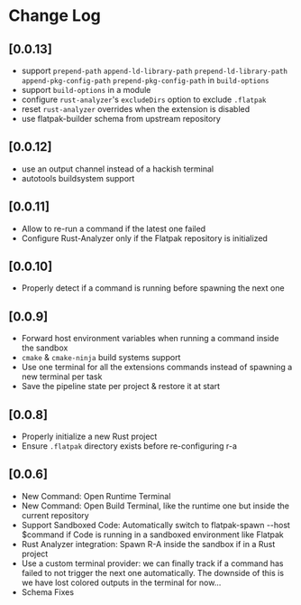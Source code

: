 # Change Log

## [0.0.13]

- support `prepend-path` `append-ld-library-path` `prepend-ld-library-path` `append-pkg-config-path` `prepend-pkg-config-path` in `build-options`
- support `build-options` in a module
- configure `rust-analyzer`'s `excludeDirs` option to exclude `.flatpak`
- reset `rust-analyzer` overrides when the extension is disabled
- use flatpak-builder schema from upstream repository

## [0.0.12]

- use an output channel instead of a hackish terminal
- autotools buildsystem support

## [0.0.11]

- Allow to re-run a command if the latest one failed
- Configure Rust-Analyzer only if the Flatpak repository is initialized

## [0.0.10]

- Properly detect if a command is running before spawning the next one

## [0.0.9]

- Forward host environment variables when running a command inside the sandbox
- `cmake` & `cmake-ninja` build systems support
- Use one terminal for all the extensions commands instead of spawning a new terminal per task
- Save the pipeline state per project & restore it at start

## [0.0.8]

- Properly initialize a new Rust project
- Ensure `.flatpak` directory exists before re-configuring r-a

## [0.0.6]

- New Command: Open Runtime Terminal
- New Command: Open Build Terminal, like the runtime one but inside the current repository
- Support Sandboxed Code: Automatically switch to flatpak-spawn --host $command if Code is running in a sandboxed environment like Flatpak
- Rust Analyzer integration: Spawn R-A inside the sandbox if in a Rust project
- Use a custom terminal provider: we can finally track if a command has failed to not trigger the next one automatically. The downside of this is we have lost colored outputs in the terminal for now...
- Schema Fixes
